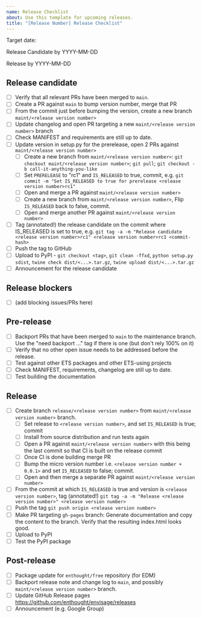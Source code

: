```yaml
---
name: Release Checklist
about: Use this template for upcoming releases.
title: "[Release Number] Release Checklist"
---
```


Target date:

Release Candidate by YYYY-MM-DD

Release by YYYY-MM-DD

Release candidate
-------------------
- [ ] Verify that all relevant PRs have been merged to ``main``.
- [ ] Create a PR against ``main`` to bump version number, merge that PR
- [ ] From the commit just before bumping the version, create a new branch `maint/<release version number>`
- [ ] Update changelog and open PR targeting a new `maint/<release version number>` branch
- [ ] Check MANIFEST and requirements are still up to date.
- [ ] Update version in setup.py for the prerelease, open 2 PRs against `maint/<release version number>`
  - [ ] Create a new branch from `maint/<release version number>`: `git checkout maint/<release version number>`; `git pull`; `git checkout -b call-it-anything-you-like`
  - [ ] Set `PRERELEASE` to "rc1" and `IS_RELEASED` to true, commit, e.g. `git commit -m "Set IS_RELEASED to true for prerelease <release version number>rc1"`
  - [ ] Open and merge a PR against `maint/<release version number>`
  - [ ] Create a new branch from `maint/<release version number>`, Flip `IS_RELEASED` back to false, commit.
  - [ ] Open and merge another PR against `maint/<release version number>`
- [ ] Tag (annotated!) the release candidate on the commit where IS_RELEASED is set to true, e.g. `git tag -a -m "Release candidate <release version number>rc1" <release version number>rc1 <commit-hash>`
- [ ] Push the tag to GitHub
- [ ] Upload to PyPI
       - `git checkout <tag>`, `git clean -ffxd`, `python setup.py sdist`, `twine check dist/<...>.tar.gz`, `twine upload dist/<...>.tar.gz`
- [ ] Announcement for the release candidate

Release blockers
----------------
- [ ] (add blocking issues/PRs here)

Pre-release
---
- [ ] Backport PRs that have been merged to ``main`` to the maintenance branch. Use the "need backport ..." tag if there is one (but don't rely 100% on it)
- [ ] Verify that no other open issue needs to be addressed before the release.
- [ ] Test against other ETS packages and other ETS-using projects
- [ ] Check MANIFEST, requirements, changelog are still up to date.
- [ ] Test building the documentation

Release
-------
- [ ] Create branch `release/<release version number>` from `maint/<release version number>` branch.
  - [ ] Set release to `<release version number>`, and set `IS_RELEASED` is true; commit
  - [ ] Install from source distribution and run tests again
  - [ ] Open a PR against `maint/<release version number>` with this being the last commit so that CI is built on the release commit
  - [ ] Once CI is done building merge PR
  - [ ] Bump the micro version number i.e. `<release version number + 0.0.1>` and set `IS_RELEASED` to false; commit.
  - [ ] Open and then merge a separate PR against `maint/<release version number>`
- [ ] From the commit at which `IS_RELEASED` is true and version is `<release version number>`, tag (annotated!) `git tag -a -m "Release <release version number>" <release version number>`
- [ ] Push the tag `git push origin <release version number>`
- [ ] Make PR targeting `gh-pages` branch: Generate documentation and copy the content to the branch. Verify that the resulting index.html looks good.
- [ ] Upload to PyPI
- [ ] Test the PyPI package

Post-release
-------------
- [ ] Package update for `enthought/free` repository (for EDM)
- [ ] Backport release note and change log to ``main``, and possibly `maint/<release version number>` branch.
- [ ] Update GitHub Release pages https://github.com/enthought/envisage/releases
- [ ] Announcement (e.g. Google Group)
